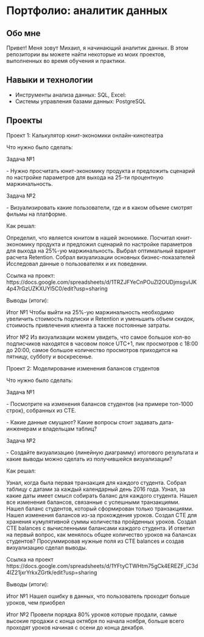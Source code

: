 # Портфолио: аналитик данных
## Обо мне
Привет! Меня зовут Михаил, я начинающий аналитик данных. В этом репозитории вы можете найти некоторые из моих проектов, выполненных во время обучения и практики.

## Навыки и технологии
- Инструменты анализа данных: SQL, Excel:
- Системы управления базами данных: PostgreSQL
## Проекты

<p>Проект 1: Калькулятор юнит-экономики онлайн-кинотеатра

Что нужно было сделать:

<p>Задача №1
<p>- Нужно просчитать юнит-экономику продукта и предложить сценарий по настройке параметров для выхода на 25-ти процентную маржинальность.
<p>Задача №2
<p>- Визуализировать какие пользователи, где и в каком объеме смотрят фильмы на платформе.

<p>Как решал:
<p>Определил, что является юнитом в нашей экономике.
Посчитал юнит-экономику продукта и предложил сценарий по настройке параметров для выхода на 25%-ую маржинальность.
Выбрал оптимальный вариант расчета Retention.
Собрал визуализации основных бизнес-показателей
Исследовал данные о пользователях и их поведении.

<p>Ссылка на проект:
https://docs.google.com/spreadsheets/d/1TRZJFYeCnPOuZl2OUDjmsgvIJK4p47rGzUZKXUYl5C0/edit?usp=sharing

<p>Выводы (итоги):

<p>Итог №1 Чтобы выйти на 25%-ую маржинальность необходимо увеличить стоимость подписки и Retention и уменьшить объем скидок, стоимость привлечения клиента а также постоянные затраты.
<p>Итог №2 Из визуализации можем увидеть, что самое большое кол-во подписчиков находятся в часовом поясе UTC+1, пик просмотров с 18:00 до 20:00, самое большое количество просмотров приходится на пятницу, субботу и воскресенье.

<p>Проект 2: Моделирование изменения балансов студентов

<p>Что нужно было сделать:

<p>Задача №1
<p>- Посмотрите на изменения балансов студентов (на примере топ-1000 строк), собранных из CTE.
<p>- Какие данные смущают? Какие вопросы стоит задавать дата-инженерам и владельцам таблиц?

<p>Задача №2
<p>- Создайте визуализацию (линейную диаграмму) итогового результата и какие выводы можно сделать из получившейся визуализации?

<p>Как решал: <p>
<p>Узнал, когда была первая транзакция для каждого студента.
Собрал таблицу с датами за каждый календарный день 2016 года.
Узнал, за какие даты имеет смысл собирать баланс для каждого студента.
Нашел все изменения балансов, связанные с успешными транзакциями.
Нашел баланс студентов, который сформирован только транзакциями.
Нашел изменения балансов из-за прохождения уроков.
Создал CTE для хранения кумулятивной суммы количества пройденных уроков.
Создал CTE balances с вычисленными балансами каждого студента.
И ответил на первый вопрос, как менялось общее количество уроков на балансах студентов?
Просуммировав нужные поля из CTE balances и создав визуализацию сделал выводы.

<p>Ссылка на проект
https://docs.google.com/spreadsheets/d/1YFtyCTWHtm75gCk4EREZF_iC3d4IZ21jxrYrkxZGrtk/edit?usp=sharing

<p>Выводы (итоги):

<p>Итог №1 Нашел ошибку в данных, что пользователь проходит больше уроков, чем приобрел
<p>Итог №2 Провели порядка 80% уроков которые продали, самые высокие продажи с конца октября по начала ноября, больше всего проходят уроков начиная с осени до конца декабря.

